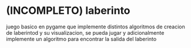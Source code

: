 # (INCOMPLETO) laberinto

juego basico en pygame que implemente distintos algoritmos de creacion de laberintod y su visualizacion, se pueda jugar y adicionalmente implemente un algoritmo para encontrar la salida del laberinto

